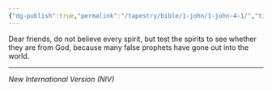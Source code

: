 ```yaml
---
{"dg-publish":true,"permalink":"/tapestry/bible/1-john/1-john-4-1/","title":"1 John 4:1","tags":["bible-verse"],"dgHomeLink":true,"dgShowLocalGraph":true,"dgEnableSearch":true}
---
```


 Dear friends, do not believe every spirit, but test the spirits to see whether they are from God, because many false prophets have gone out into the world.

---
*New International Version (NIV)*

